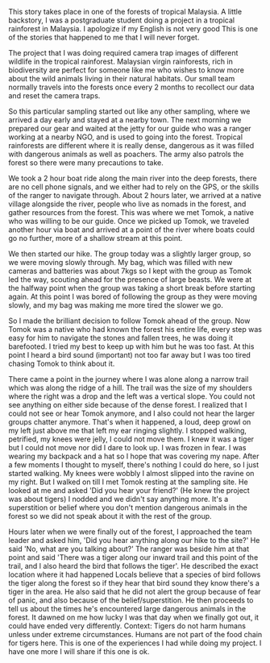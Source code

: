 This story takes place in one of the forests of tropical Malaysia. A little backstory, I was a postgraduate student doing a project in a tropical rainforest in Malaysia. I apologize if my English is not very good  This is one of the stories that happened to me that I will never forget.

The project that I was doing required camera trap images of different wildlife in the tropical rainforest. Malaysian virgin rainforests, rich in biodiversity are perfect for someone like me who wishes to know more about the wild animals living in their natural habitats. Our small team normally travels into the forests once every 2 months to recollect our data and reset the camera traps.

So this particular sampling started out like any other sampling, where we arrived a day early and stayed at a nearby town. The next morning we prepared our gear and waited at the jetty for our guide who was a ranger working at a nearby NGO, and is used to going into the forest. Tropical rainforests are different where it is really dense, dangerous as it was filled with dangerous animals as well as poachers. The army also patrols the forest so there were many precautions to take.

We took a 2 hour boat ride along the main river into the deep forests, there are no cell phone signals, and we either had to rely on the GPS, or the skills of the ranger to navigate through. About 2 hours later, we arrived at a native village alongside the river, people who live as nomads in the forest, and gather resources from the forest. This was where we met Tomok, a native who was willing to be our guide. Once we picked up Tomok, we traveled another hour via boat and arrived at a point of the river where boats could go no further, more of a shallow stream at this point.

We then started our hike. The group today was a slightly larger group, so we were moving slowly through. My bag, which was filled with new cameras and batteries was about 7kgs so I kept with the group as Tomok led the way, scouting ahead for the presence of large beasts. We were at the halfway point when the group was taking a short break before starting again. At this point I was bored of following the group as they were moving slowly, and my bag was making me more tired the slower we go.

So I made the brilliant decision to follow Tomok ahead of the group. Now Tomok was a native who had known the forest his entire life, every step was easy for him to navigate the stones and fallen trees, he was doing it barefooted. I tried my best to keep up with him but he was too fast. At this point I heard a bird sound (important) not too far away but I was too tired chasing Tomok to think about it.

There came a point in the journey where I was alone along a narrow trail which was along the ridge of a hill. The trail was the size of my shoulders where the right was a drop and the left was a vertical slope. You could not see anything on either side because of the dense forest. I realized that I could not see or hear Tomok anymore, and I also could not hear the larger groups chatter anymore. That's when it happened, a loud, deep growl on my left just above me that left my ear ringing slightly. I stopped walking, petrified, my knees were jelly, I could not move them. I knew it was a tiger but I could not move nor did I dare to look up. I was frozen in fear. I was wearing my backpack and a hat so I hope that was covering my nape. After a few moments I thought to myself, there's nothing I could do here, so I just started walking. My knees were wobbly I almost slipped into the ravine on my right. But I walked on till I met Tomok resting at the sampling site. He looked at me and asked 'Did you hear your friend?' (He knew the project was about tigers) I nodded and we didn't say anything more. It's a superstition or belief where you don't mention dangerous animals in the forest so we did not speak about it with the rest of the group.

Hours later when we were finally out of the forest, I approached the team leader and asked him, 'Did you hear anything along our hike to the site?'
He said 'No, what are you talking about?'
The ranger was beside him at that point and said 'There was a tiger along our inward trail and this point of the trail, and I also heard the bird that follows the tiger'. He described the exact location where it had happened Locals believe that a species of bird follows the tiger along the forest so if they hear that bird sound they know there's a tiger in the area. He also said that he did not alert the group because of fear of panic, and also because of the belief/superstition. He then proceeds to tell us about the times he's encountered large dangerous animals in the forest.
It dawned on me how lucky I was that day when we finally got out, it could have ended very differently.
Context: Tigers do not harm humans unless under extreme circumstances. Humans are not part of the food chain for tigers here.
This is one of the experiences I had while doing my project. I have one more I will share if this one is ok.